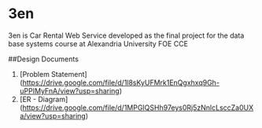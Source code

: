 # 3en
3en is Car Rental Web Service developed as the final project for the data base systems course at Alexandria University FOE CCE

##Design Documents
1. [Problem Statement] (https://drive.google.com/file/d/1l8sKyUFMrk1EnQgxhxq9Gh-uPPIMyFnA/view?usp=sharing)
2. [ER - Diagram] (https://drive.google.com/file/d/1MPGIQSHh97eys0Rj5zNnlcLsccZa0UXa/view?usp=sharing)
